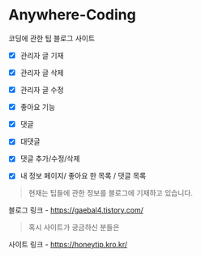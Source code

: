 # Anywhere-Coding
코딩에 관한 팁 블로그 사이트

- [x] 관리자 글 기재 
- [x] 관리자 글 삭제 
- [x] 관리자 글 수정
- [x] 좋아요 기능
- [x] 댓글
- [x] 대댓글
- [x] 댓글 추가/수정/삭제
- [x] 내 정보 페이지/ 좋아요 한 목록 /  댓글 목록


>현재는 팁들에 관한 정보를 블로그에 기재하고 있습니다.

블로그 링크 - https://gaebal4.tistory.com/


>혹시 사이트가 궁금하신 분들은 

사이트 링크 - https://honeytip.kro.kr/

